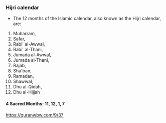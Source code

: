 ### Hijri calendar
* The 12 months of the Islamic calendar, also known as the Hijri calendar, are: 
1. Muharram,
2. Safar,
3. Rabi' al-Awwal,
4. Rabi' al-Thani,
5. Jumada al-Awwal,
6. Jumada al-Thani,
7. Rajab,
8. Sha'ban,
9. Ramadan,
10. Shawwal,
11. Dhu al-Qidah,
12. Dhu al-Hijjah

#### 4 Sacred Months: 11, 12, 1, 7
https://quranwbw.com/9/37
